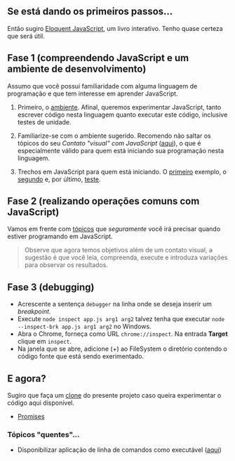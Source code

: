 ## Se está dando os primeiros passos...

Então sugiro [Eloquent JavaScript](https://eloquentjavascript.net/), um livro interativo. 
Tenho quase certeza que será útil.

## Fase 1 (compreendendo JavaScript e um ambiente de desenvolvimento)

Assumo que você possui familiaridade com alguma linguagem de programação e que tem interesse em aprender JavaScript.

1. Primeiro, o [ambiente](documentos/ambiente.md). Afinal, queremos experimentar JavaScript, tanto escrever código nesta linguagem quanto executar este código, inclusive testes de unidade.

1. Familiarize-se com o ambiente sugerido. Recomendo não saltar os tópicos do seu _Contato "visual" com JavaScript_ ([aqui](topicos/primeiro/README.md)), o que é especialmente válido para quem está iniciando sua programação nesta linguagem.

1. Trechos em JavaScript para quem está iniciando. O [primeiro](topicos/inicio/primeiro/README.md) exemplo, o [segundo](topicos/inicio/segundo/README.md) e, por último, [teste](./topicos/inicio/teste/README.md).

## Fase 2 (realizando operações comuns com JavaScript)
Vamos em frente com [tópicos](topicos/ambientacao/README.md) que *seguramente* você irá precisar quando estiver programando em JavaScript. 

> Observe que agora temos objetivos além de um contato visual, a sugestão é que você leia, compreenda, execute e introduza variações para  observar os resultados.

## Fase 3 (debugging)

- Acrescente a sentença `debugger` na linha onde se deseja inserir um _breakpoint_.
- Execute `node inspect app.js arg1 arg2` talvez tenha que executar `node --inspect-brk app.js arg1 arg2` no Windows. 
- Abra o Chrome, forneça como URL `chrome://inspect`. Na entrada **Target** clique em `inspect`. 
- Na janela que se abre, adicione (+) ao FileSystem o diretório contendo o código fonte que está sendo exerimentado.

## E agora?
Sugiro que faça um [clone](https://asciinema.org/a/161953) do presente projeto caso queira experimentar o código aqui disponível.

- [Promises](outros/promises)

### Tópicos "quentes"...
- Disponibilizar aplicação de linha de comandos como executável ([aqui](https://www.google.com.br/amp/s/x-team.com/blog/a-guide-to-creating-a-nodejs-command/amp/))

